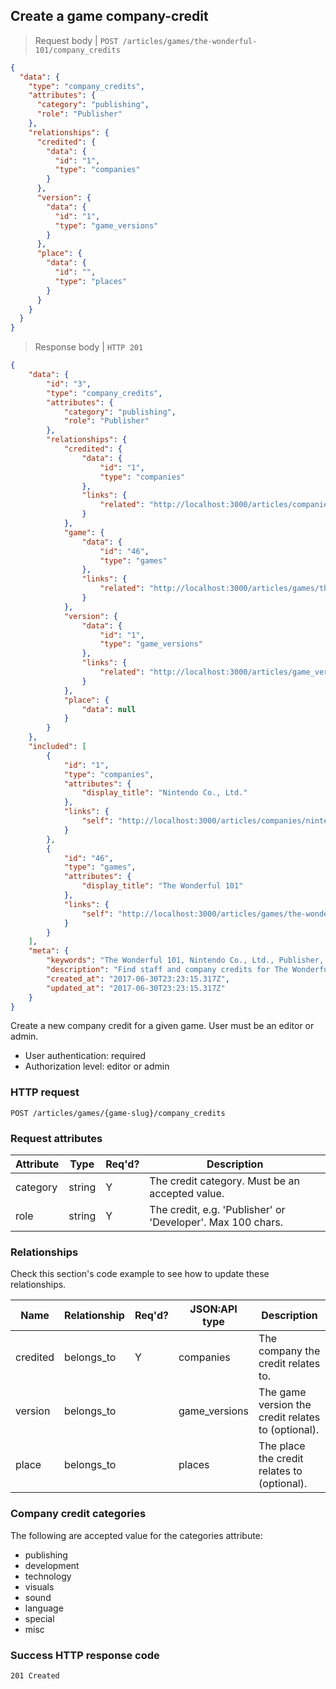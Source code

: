 ## <a name="game_company_credits_create"></a>Create a game company-credit

> Request body | `POST /articles/games/the-wonderful-101/company_credits`

```JSON
{
  "data": {
    "type": "company_credits",
    "attributes": {
      "category": "publishing",
      "role": "Publisher"
    },
    "relationships": {
      "credited": {
        "data": {
          "id": "1",
          "type": "companies"
        }
      },
      "version": {
        "data": {
          "id": "1",
          "type": "game_versions"
        }
      },
      "place": {
        "data": {
          "id": "",
          "type": "places"
        }
      }
    }
  }
}
```

> Response body | `HTTP 201`

```JSON
{
    "data": {
        "id": "3",
        "type": "company_credits",
        "attributes": {
            "category": "publishing",
            "role": "Publisher"
        },
        "relationships": {
            "credited": {
                "data": {
                    "id": "1",
                    "type": "companies"
                },
                "links": {
                    "related": "http://localhost:3000/articles/companies/nintendo-co-ltd"
                }
            },
            "game": {
                "data": {
                    "id": "46",
                    "type": "games"
                },
                "links": {
                    "related": "http://localhost:3000/articles/games/the-wonderful-101"
                }
            },
            "version": {
                "data": {
                    "id": "1",
                    "type": "game_versions"
                },
                "links": {
                    "related": "http://localhost:3000/articles/game_versions/1"
                }
            },
            "place": {
                "data": null
            }
        }
    },
    "included": [
        {
            "id": "1",
            "type": "companies",
            "attributes": {
                "display_title": "Nintendo Co., Ltd."
            },
            "links": {
                "self": "http://localhost:3000/articles/companies/nintendo-co-ltd"
            }
        },
        {
            "id": "46",
            "type": "games",
            "attributes": {
                "display_title": "The Wonderful 101"
            },
            "links": {
                "self": "http://localhost:3000/articles/games/the-wonderful-101"
            }
        }
    ],
    "meta": {
        "keywords": "The Wonderful 101, Nintendo Co., Ltd., Publisher, company, credit, dbljump, video games, pc games, gaming",
        "description": "Find staff and company credits for The Wonderful 101 at Dbljump, the video game reference.",
        "created_at": "2017-06-30T23:23:15.317Z",
        "updated_at": "2017-06-30T23:23:15.317Z"
    }
}
```

Create a new company credit for a given game. User must be an editor or admin.

* User authentication: required
* Authorization level: editor or admin

### HTTP request

`POST /articles/games/{game-slug}/company_credits`

### Request attributes

Attribute | Type | Req'd? | Description
--------- | ---- | ------ | -----------
category | string | Y | The credit category. Must be an accepted value.
role | string | Y | The credit, e.g. 'Publisher' or 'Developer'. Max 100 chars.

### Relationships

Check this section's code example to see how to update these relationships.

Name | Relationship | Req'd? | JSON:API type | Description
---- | ------------ | ------ | ------------- | -----------
credited | belongs_to | Y | companies | The company the credit relates to.
version | belongs_to | | game_versions | The game version the credit relates to (optional).
place | belongs_to | | places | The place the credit relates to (optional).

### <a name="company_credit_categories"></a>Company credit categories

The following are accepted value for the categories attribute:

* publishing
* development
* technology
* visuals
* sound
* language
* special
* misc

### Success HTTP response code

`201 Created`
